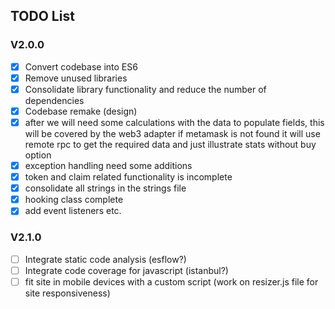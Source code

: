 ## TODO List

### V2.0.0

- [x] Convert codebase into ES6
- [x] Remove unused libraries
- [x] Consolidate library functionality and reduce the number of dependencies
- [x] Codebase remake (design)
- [x] after we will need some calculations with the data to populate fields, this will be covered by the web3 adapter
      if metamask is not found it will use remote rpc to get the required data and just illustrate stats without buy option
- [x] exception handling need some additions
- [x] token and claim related functionality is incomplete
- [x] consolidate all strings in the strings file
- [x] hooking class complete
- [x] add event listeners etc.

### V2.1.0

- [ ] Integrate static code analysis (esflow?)
- [ ] Integrate code coverage for javascript (istanbul?)
- [ ] fit site in mobile devices with a custom script (work on resizer.js file for site responsiveness)